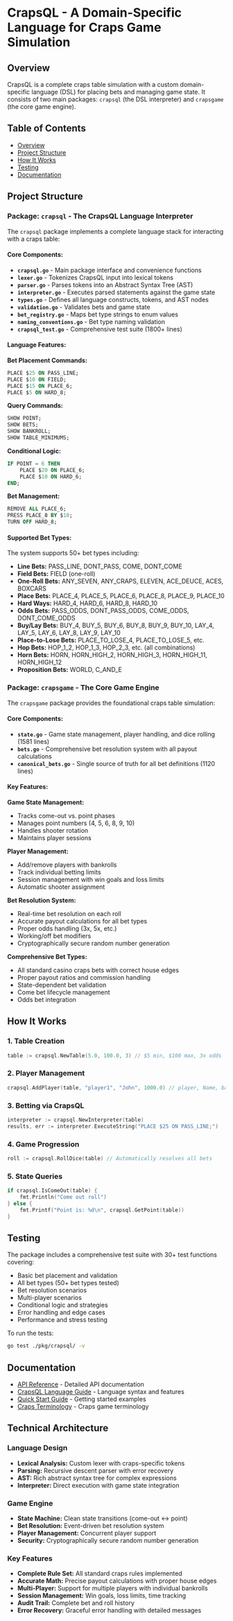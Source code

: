 # CrapsQL - A Domain-Specific Language for Craps Game Simulation

## Overview

CrapsQL is a complete craps table simulation with a custom domain-specific language (DSL) for placing bets and managing game state. It consists of two main packages: `crapsql` (the DSL interpreter) and `crapsgame` (the core game engine).

## Table of Contents

- [Overview](#overview)
- [Project Structure](#project-structure)
- [How It Works](#how-it-works)
- [Testing](#testing)
- [Documentation](#documentation)

## Project Structure

### Package: `crapsql` - The CrapsQL Language Interpreter

The `crapsql` package implements a complete language stack for interacting with a craps table:

#### Core Components:

- **`crapsql.go`** - Main package interface and convenience functions
- **`lexer.go`** - Tokenizes CrapsQL input into lexical tokens
- **`parser.go`** - Parses tokens into an Abstract Syntax Tree (AST)
- **`interpreter.go`** - Executes parsed statements against the game state
- **`types.go`** - Defines all language constructs, tokens, and AST nodes
- **`validation.go`** - Validates bets and game state
- **`bet_registry.go`** - Maps bet type strings to enum values
- **`naming_conventions.go`** - Bet type naming validation
- **`crapsql_test.go`** - Comprehensive test suite (1800+ lines)

#### Language Features:

**Bet Placement Commands:**
```sql
PLACE $25 ON PASS_LINE;
PLACE $10 ON FIELD;
PLACE $15 ON PLACE_6;
PLACE $5 ON HARD_8;
```

**Query Commands:**
```sql
SHOW POINT;
SHOW BETS;
SHOW BANKROLL;
SHOW TABLE_MINIMUMS;
```

**Conditional Logic:**
```sql
IF POINT = 6 THEN
    PLACE $20 ON PLACE_6;
    PLACE $10 ON HARD_6;
END;
```

**Bet Management:**
```sql
REMOVE ALL PLACE_6;
PRESS PLACE_8 BY $10;
TURN OFF HARD_8;
```

#### Supported Bet Types:

The system supports 50+ bet types including:
- **Line Bets:** PASS_LINE, DONT_PASS, COME, DONT_COME
- **Field Bets:** FIELD (one-roll)
- **One-Roll Bets:** ANY_SEVEN, ANY_CRAPS, ELEVEN, ACE_DEUCE, ACES, BOXCARS
- **Place Bets:** PLACE_4, PLACE_5, PLACE_6, PLACE_8, PLACE_9, PLACE_10
- **Hard Ways:** HARD_4, HARD_6, HARD_8, HARD_10
- **Odds Bets:** PASS_ODDS, DONT_PASS_ODDS, COME_ODDS, DONT_COME_ODDS
- **Buy/Lay Bets:** BUY_4, BUY_5, BUY_6, BUY_8, BUY_9, BUY_10, LAY_4, LAY_5, LAY_6, LAY_8, LAY_9, LAY_10
- **Place-to-Lose Bets:** PLACE_TO_LOSE_4, PLACE_TO_LOSE_5, etc.
- **Hop Bets:** HOP_1_2, HOP_1_3, HOP_2_3, etc. (all combinations)
- **Horn Bets:** HORN, HORN_HIGH_2, HORN_HIGH_3, HORN_HIGH_11, HORN_HIGH_12
- **Proposition Bets:** WORLD, C_AND_E

### Package: `crapsgame` - The Core Game Engine

The `crapsgame` package provides the foundational craps table simulation:

#### Core Components:

- **`state.go`** - Game state management, player handling, and dice rolling (1581 lines)
- **`bets.go`** - Comprehensive bet resolution system with all payout calculations
- **`canonical_bets.go`** - Single source of truth for all bet definitions (1120 lines)

#### Key Features:

**Game State Management:**
- Tracks come-out vs. point phases
- Manages point numbers (4, 5, 6, 8, 9, 10)
- Handles shooter rotation
- Maintains player sessions

**Player Management:**
- Add/remove players with bankrolls
- Track individual betting limits
- Session management with win goals and loss limits
- Automatic shooter assignment

**Bet Resolution System:**
- Real-time bet resolution on each roll
- Accurate payout calculations for all bet types
- Proper odds handling (3x, 5x, etc.)
- Working/off bet modifiers
- Cryptographically secure random number generation

**Comprehensive Bet Types:**
- All standard casino craps bets with correct house edges
- Proper payout ratios and commission handling
- State-dependent bet validation
- Come bet lifecycle management
- Odds bet integration

## How It Works

### 1. Table Creation
```go
table := crapsql.NewTable(5.0, 100.0, 3) // $5 min, $100 max, 3x odds
```

### 2. Player Management
```go
crapsql.AddPlayer(table, "player1", "John", 1000.0) // player, Name, bankroll
```

### 3. Betting via CrapsQL
```go
interpreter := crapsql.NewInterpreter(table)
results, err := interpreter.ExecuteString("PLACE $25 ON PASS_LINE;")
```

### 4. Game Progression
```go
roll := crapsql.RollDice(table) // Automatically resolves all bets
```

### 5. State Queries
```go
if crapsql.IsComeOut(table) {
    fmt.Println("Come out roll")
} else {
    fmt.Printf("Point is: %d\n", crapsql.GetPoint(table))
}
```

## Testing

The package includes a comprehensive test suite with 30+ test functions covering:

- Basic bet placement and validation
- All bet types (50+ bet types tested)
- Bet resolution scenarios
- Multi-player scenarios
- Conditional logic and strategies
- Error handling and edge cases
- Performance and stress testing

To run the tests:
```bash
go test ./pkg/crapsql/ -v
```

## Documentation

- [API Reference](docs/API.md) - Detailed API documentation
- [CrapsQL Language Guide](docs/CrapsQL.md) - Language syntax and features
- [Quick Start Guide](docs/QuickStart.md) - Getting started examples
- [Craps Terminology](docs/jargon.md) - Craps game terminology

## Technical Architecture

### Language Design
- **Lexical Analysis:** Custom lexer with craps-specific tokens
- **Parsing:** Recursive descent parser with error recovery
- **AST:** Rich abstract syntax tree for complex expressions
- **Interpreter:** Direct execution with game state integration

### Game Engine
- **State Machine:** Clean state transitions (come-out ↔ point)
- **Bet Resolution:** Event-driven bet resolution system
- **Player Management:** Concurrent player support
- **Security:** Cryptographically secure random number generation

### Key Features
- **Complete Rule Set:** All standard craps rules implemented
- **Accurate Math:** Precise payout calculations with proper house edges
- **Multi-Player:** Support for multiple players with individual bankrolls
- **Session Management:** Win goals, loss limits, time tracking
- **Audit Trail:** Complete bet and roll history
- **Error Recovery:** Graceful error handling with detailed messages 